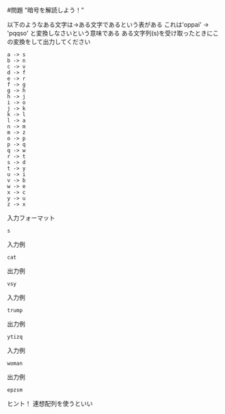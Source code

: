 #問題 "暗号を解読しよう！"

以下のようなある文字は->ある文字であるという表がある
これは'oppai' -> 'pqqso' と変換しなさいという意味である
ある文字列(s)を受け取ったときにこの変換をして出力してください

```
a -> s
b -> n
c -> v
d -> f
e -> r
f -> g
g -> h
h -> j
i -> o
j -> k
k -> l
l -> a
n -> m
m -> z
o -> p
p -> q
q -> w
r -> t
s -> d
t -> y
u -> i
v -> b
w -> e
x -> c
y -> u
z -> x
```

入力フォーマット

```
s
```

入力例

```
cat
```

出力例

```
vsy
```

入力例

```
trump
```

出力例

```
ytizq
```

入力例

```
woman
```

出力例

```
epzsm
```

ヒント！
連想配列を使うといい
